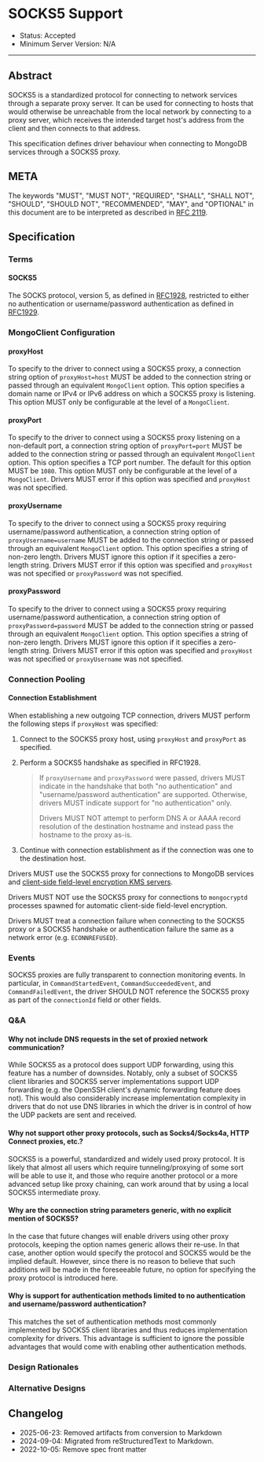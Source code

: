 # SOCKS5 Support

- Status: Accepted
- Minimum Server Version: N/A

______________________________________________________________________

## Abstract

SOCKS5 is a standardized protocol for connecting to network services through a separate proxy server. It can be used for
connecting to hosts that would otherwise be unreachable from the local network by connecting to a proxy server, which
receives the intended target host's address from the client and then connects to that address.

This specification defines driver behaviour when connecting to MongoDB services through a SOCKS5 proxy.

## META

The keywords "MUST", "MUST NOT", "REQUIRED", "SHALL", "SHALL NOT", "SHOULD", "SHOULD NOT", "RECOMMENDED", "MAY", and
"OPTIONAL" in this document are to be interpreted as described in [RFC 2119](https://www.ietf.org/rfc/rfc2119.txt).

## Specification

### Terms

#### SOCKS5

The SOCKS protocol, version 5, as defined in [RFC1928](https://datatracker.ietf.org/doc/html/rfc1928), restricted to
either no authentication or username/password authentication as defined in
[RFC1929](https://datatracker.ietf.org/doc/html/rfc1929).

### MongoClient Configuration

#### proxyHost

To specify to the driver to connect using a SOCKS5 proxy, a connection string option of `proxyHost=host` MUST be added
to the connection string or passed through an equivalent `MongoClient` option. This option specifies a domain name or
IPv4 or IPv6 address on which a SOCKS5 proxy is listening. This option MUST only be configurable at the level of a
`MongoClient`.

#### proxyPort

To specify to the driver to connect using a SOCKS5 proxy listening on a non-default port, a connection string option of
`proxyPort=port` MUST be added to the connection string or passed through an equivalent `MongoClient` option. This
option specifies a TCP port number. The default for this option MUST be `1080`. This option MUST only be configurable at
the level of a `MongoClient`. Drivers MUST error if this option was specified and `proxyHost` was not specified.

#### proxyUsername

To specify to the driver to connect using a SOCKS5 proxy requiring username/password authentication, a connection string
option of `proxyUsername=username` MUST be added to the connection string or passed through an equivalent
`MongoClient` option. This option specifies a string of non-zero length. Drivers MUST ignore this option if it specifies
a zero-length string. Drivers MUST error if this option was specified and `proxyHost` was not specified or
`proxyPassword` was not specified.

#### proxyPassword

To specify to the driver to connect using a SOCKS5 proxy requiring username/password authentication, a connection string
option of `proxyPassword=password` MUST be added to the connection string or passed through an equivalent
`MongoClient` option. This option specifies a string of non-zero length. Drivers MUST ignore this option if it specifies
a zero-length string. Drivers MUST error if this option was specified and `proxyHost` was not specified or
`proxyUsername` was not specified.

### Connection Pooling

#### Connection Establishment

When establishing a new outgoing TCP connection, drivers MUST perform the following steps if `proxyHost` was specified:

1. Connect to the SOCKS5 proxy host, using `proxyHost` and `proxyPort` as specified.

2. Perform a SOCKS5 handshake as specified in RFC1928.

    > If `proxyUsername` and `proxyPassword` were passed, drivers MUST indicate in the handshake that both "no
    > authentication" and "username/password authentication" are supported. Otherwise, drivers MUST indicate support for
    > "no authentication" only.
    >
    > Drivers MUST NOT attempt to perform DNS A or AAAA record resolution of the destination hostname and instead pass
    > the hostname to the proxy as-is.

3. Continue with connection establishment as if the connection was one to the destination host.

Drivers MUST use the SOCKS5 proxy for connections to MongoDB services and
[client-side field-level encryption KMS servers](../client-side-encryption/client-side-encryption.md#kms-provider).

Drivers MUST NOT use the SOCKS5 proxy for connections to `mongocryptd` processes spawned for automatic
client-side field-level encryption.

Drivers MUST treat a connection failure when connecting to the SOCKS5 proxy or a SOCKS5 handshake or authentication
failure the same as a network error (e.g. `ECONNREFUSED`).

### Events

SOCKS5 proxies are fully transparent to connection monitoring events. In particular, in `CommandStartedEvent`,
`CommandSucceededEvent`, and `CommandFailedEvent`, the driver SHOULD NOT reference the SOCKS5 proxy as part of
the `connectionId` field or other fields.

### Q&A

#### Why not include DNS requests in the set of proxied network communication?

While SOCKS5 as a protocol does support UDP forwarding, using this feature has a number of downsides. Notably, only a
subset of SOCKS5 client libraries and SOCKS5 server implementations support UDP forwarding (e.g. the OpenSSH client's
dynamic forwarding feature does not). This would also considerably increase implementation complexity in drivers that do
not use DNS libraries in which the driver is in control of how the UDP packets are sent and received.

#### Why not support other proxy protocols, such as Socks4/Socks4a, HTTP Connect proxies, etc.?

SOCKS5 is a powerful, standardized and widely used proxy protocol. It is likely that almost all users which require
tunneling/proxying of some sort will be able to use it, and those who require another protocol or a more advanced setup
like proxy chaining, can work around that by using a local SOCKS5 intermediate proxy.

#### Why are the connection string parameters generic, with no explicit mention of SOCKS5?

In the case that future changes will enable drivers using other proxy protocols, keeping the option names generic allows
their re-use. In that case, another option would specify the protocol and SOCKS5 would be the implied default. However,
since there is no reason to believe that such additions will be made in the foreseeable future, no option for specifying
the proxy protocol is introduced here.

#### Why is support for authentication methods limited to no authentication and username/password authentication?

This matches the set of authentication methods most commonly implemented by SOCKS5 client libraries and thus reduces
implementation complexity for drivers. This advantage is sufficient to ignore the possible advantages that would come
with enabling other authentication methods.

### Design Rationales

### Alternative Designs

## Changelog

- 2025-06-23: Removed artifacts from conversion to Markdown
- 2024-09-04: Migrated from reStructuredText to Markdown.
- 2022-10-05: Remove spec front matter
